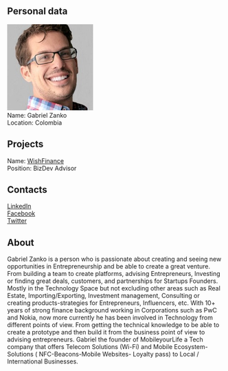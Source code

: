 ## Personal data
![gabriel zanko photo](photo/gabriel_zanko.jpg)  
Name:   Gabriel Zanko  
Location: Colombia  
## Projects 
Name: [WishFinance](../projects/wishfinance.md)  
Position: BizDev Advisor   
## Contacts
[LinkedIn](https://www.linkedin.com/in/gabrielzanko/)  
[Facebook](https://www.facebook.com/gabo.zanko)  
[Twitter](https://twitter.com/GaboZanko)  
## About
Gabriel Zanko is a person who is passionate about creating and seeing new opportunities in Entrepreneurship and be able to create a great venture. From building a team to create platforms, advising Entrepreneurs, Investing or finding great deals, customers, and partnerships for Startups Founders. Mostly in the Technology Space but not excluding other areas such as Real Estate, Importing/Exporting, Investment management, Consulting or creating products-strategies for Entrepreneurs, Influencers, etc. With 10+ years of strong finance background working in Corporations such as PwC and Nokia, now more currently he has been involved in Technology from different points of view. From getting the technical knowledge to be able to create a prototype and then build it from the business point of view to advising entrepreneurs. Gabriel the founder of MobileyourLife a Tech company that offers Telecom Solutions (Wi-Fi) and Mobile Ecosystem-Solutions ( NFC-Beacons-Mobile Websites- Loyalty pass) to Local / International Businesses. 
